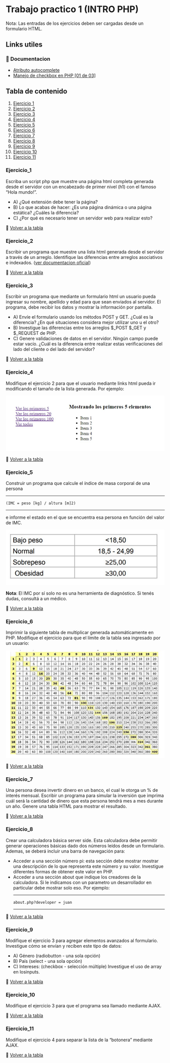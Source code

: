 # Trabajo practico 1 (INTRO PHP)

Nota: Las entradas de los ejercicios deben ser cargadas desde un formulario HTML.

## Links utiles
### 📖 Documentacion
* [Atributo autocomplete](https://developer.mozilla.org/es/docs/Web/Security/Securing_your_site/Turning_off_form_autocompletion)
* [Manejo de checkbox en PHP [01 de 03]](https://www.youtube.com/watch?v=ZnDwAAMLpC4) <!-- Mandar desde html a php un nombre[] -->

## Tabla de contenido
1. [Ejercicio 1](#ejercicio1)
2. [Ejercicio 2](#ejercicio2)
3. [Ejercicio 3](#ejercicio3)
4. [Ejercicio 4](#ejercicio4)
5. [Ejercicio 5](#ejercicio5)
6. [Ejercicio 6](#ejercicio6)
7. [Ejercicio 7](#ejercicio7)
8. [Ejercicio 8](#ejercicio8)
9. [Ejercicio 9](#ejercicio9)
10. [Ejercicio 10](#ejercicio10)
11. [Ejercicio 11](#ejercicio11)

### Ejercicio_1
Escriba un script php que muestre una página html completa generada desde el servidor con un encabezado de primer nivel (h1) con el famoso “Hola mundo!”.
  * A) ¿Qué extensión debe tener la página?
  * B) Lo que acabas de hacer: ¿Es una página dinámica o una página estática? ¿Cuáles la diferencia?
  * C) ¿Por qué es necesario tener un servidor web para realizar esto?

🔼 [Volver a la tabla](#tabla-de-contenido)

### Ejercicio_2
Escribir un programa que muestre una lista html generada desde el servidor a través de un arreglo. Identifique las diferencias entre arreglos asociativos e indexados. ([ver documentacion oficial](https://www.php.net/manual/es/language.types.array.php))

🔼 [Volver a la tabla](#tabla-de-contenido)

### Ejercicio_3
Escribir un programa que mediante un formulario html un usuario pueda ingresar su nombre, apellido y edad para que sean enviados al servidor. El programa, debe recibir
los datos y mostrar la información por pantalla.
  * A) Envíe el formulario usando los métodos POST y GET. ¿Cuál es la diferencia? ¿En qué situaciones considera mejor utilizar uno u el otro?
  * B) Investigue las diferencias entre los arreglos $_POST $_GET y $_REQUEST de PHP.
  * C) Genere validaciones de datos en el servidor. Ningún campo puede estar vacío. ¿Cuál es la diferencia entre realizar estas verificaciones del lado del cliente o del
lado del servidor?

🔼 [Volver a la tabla](#tabla-de-contenido)

### Ejercicio_4
Modifique el ejercicio 2 para que el usuario mediante links html pueda ir modificando el tamaño de la lista generada. Por ejemplo:

![Ejemplo](../img_readme/tp1_ejercicio4.jpg)

🔼 [Volver a la tabla](#tabla-de-contenido)

### Ejercicio_5
Construir un programa que calcule el índice de masa corporal de una persona 
  ***
    (IMC = peso [kg] / altura [m]2) 
  ***

e informe el estado en el que se encuentra esa persona en función del valor de IMC.

![Ejemplo](../img_readme/tp1_ejercicio5.jpg)

**Nota**: El IMC por sí solo no es una herramienta de diagnóstico. Si tenés dudas,
consultá a un médico.

🔼 [Volver a la tabla](#tabla-de-contenido)

### Ejercicio_6
Imprimir la siguiente tabla de multiplicar generada automáticamente en PHP. Modifique el ejercicio para que el límite de la tabla sea ingresado por un usuario:

![Ejemplo](../img_readme/tp1_ejercicio6.jpg)

🔼 [Volver a la tabla](#tabla-de-contenido)

### Ejercicio_7
Una persona desea invertir dinero en un banco, el cual le otorga un % de interés mensual. Escribir un programa para simular la inversión que imprima cuál será la cantidad de dinero que esta persona tendrá mes a mes durante un año. Genere una tabla HTML para mostrar el resultado.

🔼 [Volver a la tabla](#tabla-de-contenido)

### Ejercicio_8
Crear una calculadora básica server side. Esta calculadora debe permitir generar operaciones básicas dado dos números leídos desde un formulario. Ademas, se deberá incluir una barra de navegación para:
* Acceder a una sección número pi: esta sección debe mostrar mostrar una descripción de lo que representa este número y su valor. Investigue diferentes formas de obtener este valor en PHP.
* Acceder a una sección about que indique los creadores de la calculadora. Si le indicamos con un parametro un desarrollador en particular debe mostrar solo eso. Por ejemplo:
  *** 
      about.php?developer = juan
  ***

🔼 [Volver a la tabla](#tabla-de-contenido)

### Ejercicio_9
Modifique el ejercicio 3 para agregar elementos avanzados al formulario. Investigue cómo se envían y reciben este tipo de datos:

* A) Género (radiobutton - una sola opción)
* B) País (select - una sola opción)
* C) Intereses: (checkbox - selección múltiple) Investigue el uso de array en losinputs.

🔼 [Volver a la tabla](#tabla-de-contenido)

### Ejercicio_10
Modifique el ejercicio 3 para que el programa sea llamado mediante AJAX.

🔼 [Volver a la tabla](#tabla-de-contenido)

### Ejercicio_11
Modifique el ejercicio 4 para separar la lista de la “botonera” mediante AJAX.

🔼 [Volver a la tabla](#tabla-de-contenido)